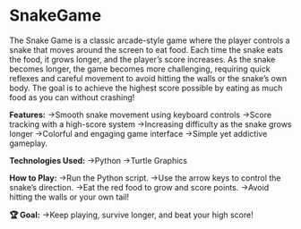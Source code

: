 # SnakeGame
The Snake Game is a classic arcade-style game where the player controls a snake that moves around the screen to eat food. Each time the snake eats the food, it grows longer, and the player’s score increases. 
As the snake becomes longer, the game becomes more challenging, requiring quick reflexes and careful movement to avoid hitting the walls or the snake’s own body. The goal is to achieve the highest score possible by eating as much food as you can without crashing!

**Features:**
->Smooth snake movement using keyboard controls
->Score tracking with a high-score system
->Increasing difficulty as the snake grows longer
->Colorful and engaging game interface
->Simple yet addictive gameplay.

**Technologies Used:**
->Python
->Turtle Graphics

**How to Play:**
->Run the Python script.
->Use the arrow keys to control the snake’s direction.
->Eat the red food to grow and score points.
->Avoid hitting the walls or your own tail!

**🏆 Goal:**
->Keep playing, survive longer, and beat your high score!
